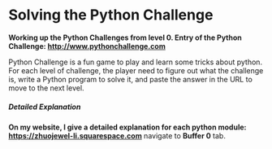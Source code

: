 # Solving the Python Challenge

**Working up the Python Challenges from level 0. Entry of the Python Challenge:  <http://www.pythonchallenge.com>**

Python Challenge is a fun game to play and learn some tricks about python. For each level of challenge, the player need to figure out what the challenge is, write a Python program to solve it, and paste the answer in the URL to move to the next level.  

##### Detailed Explanation 
**On my website, I give a detailed explanation for each python module: <https://zhuojewel-li.squarespace.com>** 
navigate to **Buffer 0** tab.
